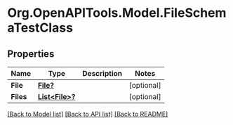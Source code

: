 # Org.OpenAPITools.Model.FileSchemaTestClass

## Properties

Name | Type | Description | Notes
------------ | ------------- | ------------- | -------------
**File** | [**File?**](File.md) |  | [optional] 
**Files** | [**List&lt;File&gt;?**](File.md) |  | [optional] 

[[Back to Model list]](../README.md#documentation-for-models) [[Back to API list]](../README.md#documentation-for-api-endpoints) [[Back to README]](../README.md)

